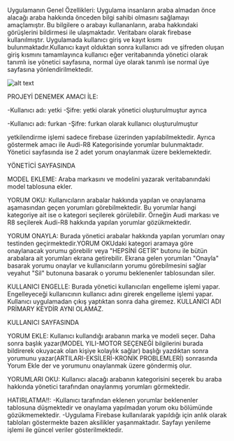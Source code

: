 Uygulamanın Genel Özellikleri: Uygulama insanların araba almadan önce alacağı araba hakkında önceden bilgi sahibi olmasını sağlamayı amaçlamıştır.
Bu bilgilere o arabayı kullananların, araba hakkındaki görüşlerini bildirmesi ile ulaşmaktadır.
Veritabanı olarak firebase kullanılmıştır. Uygulamada kullanıcı giriş ve kayıt kısmı bulunmaktadır.Kullanıcı kayıt olduktan sonra kullanıcı adı ve şifreden oluşan giriş kısmını tamamlayınca
kullanıcı eğer veritabanında yönetici olarak tanımlı ise yönetici sayfasına, normal üye olarak tanımlı ise normal üye sayfasına yönlendirilmektedir. 

![alt text](https://github.com/[furkanyildizz]/[images]/blob/[branch]/hepsinigetir.PNG?raw=true)

PROJEYİ DENEMEK AMACI İLE:

-Kullanıcı adı: yetki
-Şifre: yetki
olarak yönetici oluşturulmuştur ayrıca

-Kullanıcı adı: furkan
-Şifre: furkan
olarak kullanıcı oluşturulmuştur

yetkilendirme işlemi sadece firebase üzerinden yapılabilmektedir. Ayrıca göstermek amacı ile Audi-R8 Kategorisinde yorumlar bulunmaktadır. 
Yönetici sayfasında ise 2 adet yorum onaylanmak üzere beklemektedir.


YÖNETİCİ SAYFASINDA

MODEL EKLEME: Araba markasını ve modelini yazarak veritabanındaki model tablosuna ekler.

YORUM OKU: Kullanıcıların arabalar hakkında yapılan ve onaylanama aşamasından geçen yorumları görebilmektedir. Bu yorumlar hangi kategoriye ait ise o kategori seçilerek görülebilir.
Örneğin Audi markası ve R8 seçilerek Audi-R8 hakkında yapılan yorumlar gözükmektedir.

YORUM ONAYLA: Burada yönetici arabalar hakkında yapılan yorumları onay testinden geçirmektedir.YORUM OKUdaki kategori aramaya göre onaylanacak yorumu görebilir veya 
"HEPSİNİ GETİR" butonu ile bütün arabalara ait yorumları ekrana getirebilir. Ekrana gelen yorumları "Onayla" basarak yorumu onaylar ve kullanıcıların yorumu görebilmesini sağlar veyahut
"Sil" butonuna basarak o yorumu beklenenler tablosundan siler.

KULLANICI ENGELLE: Burada yönetici kullanıcıları engelleme işlemi yapar. Engelleyeceği kullanıcının kullanıcı adını girerek engelleme işlemi yapar. Kullanıcı uygulamadan çıkış yaptıktan sonra daha giremez. 
KULLANICI ADI PRİMARY KEYDİR AYNI OLAMAZ.

KULLANICI SAYFASINDA

YORUM EKLE: Kullanıcı kullandığı arabanın marka ve modeli seçer. Daha sonra başlık yazar(MODEL YILI-MOTOR SEÇENEĞİ bilgilerini burada bildirerek okuyacak olan kişiye kolaylık sağlar) 
başlığı yazdıktan sonra yorumunu yazar(ARTILARI-EKSİLERİ-KRONİK PROBLEMLERİ) sonrasında Yorum Ekle der ve yorumunu onaylanmak üzere göndermiş olur.

YORUMLARI OKU: Kullanıcı alacağı arabanın kategorisini seçerek bu araba hakkında yönetici tarafından onaylanmış yorumları görmektedir.

HATIRLATMA!!: 
-Kullanıcı tarafından eklenen yorumlar beklenenler tablosuna düşmektedir ve onaylama yapılmadan yorum oku bölümünde gözükmemektedir.
-Uygulama Firebase kullanılarak yapıldığı için anlık olarak tabloları göstermekte bazen aksilikler yaşanmaktadır. Sayfayı yenileme işlemi ile güncel veriler gösterilmektedir.
